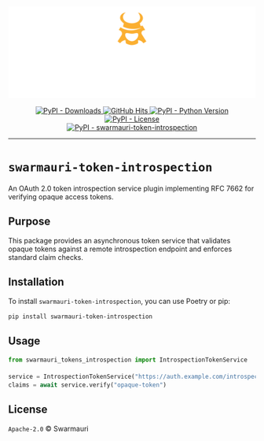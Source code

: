 <!-- Dark OS/GitHub theme → show LIGHT PNG; Light → show DARK PNG -->
<picture>
  <source media="(prefers-color-scheme: dark)"  srcset="../../../assets/swarmauri_brand_frag_light.png">
  <source media="(prefers-color-scheme: light)" srcset="../../../assets/swarmauri_brand_frag_dark.png">
  <!-- Fallback below (see #2) -->
  <img alt="Project logo" src="../../../assets/swarmauri_brand_frag_dark.png" width="640">
</picture>


<p align="center">
    <a href="https://pypi.org/project/swarmauri-token-introspection/">
        <img src="https://img.shields.io/pypi/dm/swarmauri-token-introspection" alt="PyPI - Downloads"/>
    </a>
    <a href="https://github.com/swarmauri/swarmauri-sdk/pkgs/pkgs/swarmauri-token-introspection">
        <img src="https://hits.seeyoufarm.com/api/count/incr/badge.svg?url=https://github.com/swarmauri/swarmauri-sdk/pkgs/pkgs/swarmauri-token-introspection&count_bg=%2379C83D&title_bg=%23555555&icon=&icon_color=%23E7E7E7&title=hits&edge_flat=false" alt="GitHub Hits"/>
    </a>
    <a href="https://pypi.org/project/swarmauri-token-introspection/">
        <img src="https://img.shields.io/pypi/pyversions/swarmauri-token-introspection" alt="PyPI - Python Version"/>
    </a>
    <a href="https://pypi.org/project/swarmauri-token-introspection/">
        <img src="https://img.shields.io/pypi/l/swarmauri-token-introspection" alt="PyPI - License"/>
    </a>
    <br />
    <a href="https://pypi.org/project/swarmauri-token-introspection/">
        <img src="https://img.shields.io/pypi/v/swarmauri-token-introspection?label=swarmauri-token-introspection&color=green" alt="PyPI - swarmauri-token-introspection"/>
    </a>
</p>

---

# `swarmauri-token-introspection`

An OAuth 2.0 token introspection service plugin implementing RFC 7662 for verifying opaque access tokens.

## Purpose

This package provides an asynchronous token service that validates opaque tokens against a remote introspection endpoint and enforces standard claim checks.

## Installation

To install `swarmauri-token-introspection`, you can use Poetry or pip:

```bash
pip install swarmauri-token-introspection
```

## Usage

```python
from swarmauri_tokens_introspection import IntrospectionTokenService

service = IntrospectionTokenService("https://auth.example.com/introspect", client_id="id", client_secret="secret")
claims = await service.verify("opaque-token")
```

## License

`Apache-2.0` © Swarmauri

